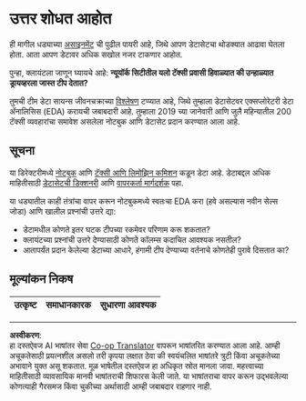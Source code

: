 <!--
CO_OP_TRANSLATOR_METADATA:
{
  "original_hash": "fcc7547171f4530f159676dd73ed772e",
  "translation_date": "2025-08-27T18:02:46+00:00",
  "source_file": "4-Data-Science-Lifecycle/15-analyzing/assignment.md",
  "language_code": "mr"
}
-->
# उत्तर शोधत आहोत

ही मागील धड्याच्या [असाइनमेंट](../14-Introduction/assignment.md) ची पुढील पायरी आहे, जिथे आपण डेटासेटचा थोडक्यात आढावा घेतला होता. आता आपण डेटावर अधिक सखोल नजर टाकणार आहोत.

पुन्हा, क्लायंटला जाणून घ्यायचे आहे: **न्यूयॉर्क सिटीतील यलो टॅक्सी प्रवासी हिवाळ्यात की उन्हाळ्यात ड्रायव्हरला जास्त टीप देतात?**

तुमची टीम डेटा सायन्स जीवनचक्राच्या [विश्लेषण](README.md) टप्प्यात आहे, जिथे तुम्हाला डेटासेटवर एक्सप्लोरेटरी डेटा अ‍ॅनालिसिस (EDA) करायची जबाबदारी आहे. तुम्हाला 2019 च्या जानेवारी आणि जुलै महिन्यातील 200 टॅक्सी व्यवहारांचा समावेश असलेला नोटबुक आणि डेटासेट प्रदान करण्यात आला आहे.

## सूचना

या डिरेक्टरीमध्ये [नोटबुक](assignment.ipynb) आणि [टॅक्सी आणि लिमोझिन कमिशन](https://docs.microsoft.com/en-us/azure/open-datasets/dataset-taxi-yellow?tabs=azureml-opendatasets) कडून डेटा आहे. डेटाबद्दल अधिक माहितीसाठी [डेटासेटची डिक्शनरी](https://www1.nyc.gov/assets/tlc/downloads/pdf/data_dictionary_trip_records_yellow.pdf) आणि [वापरकर्ता मार्गदर्शक](https://www1.nyc.gov/assets/tlc/downloads/pdf/trip_record_user_guide.pdf) पहा.

या धड्यातील काही तंत्रांचा वापर करून नोटबुकमध्ये स्वतःचा EDA करा (हवे असल्यास नवीन सेल्स जोडा) आणि खालील प्रश्नांची उत्तरे द्या:

- डेटामधील कोणते इतर घटक टीपच्या रकमेवर परिणाम करू शकतात?
- क्लायंटच्या प्रश्नांची उत्तरे देण्यासाठी कोणते कॉलम्स कदाचित आवश्यक नसतील?
- आतापर्यंत प्रदान केलेल्या डेटाच्या आधारे, हंगामी टीप देण्याच्या वर्तनाचे कोणतेही पुरावे दिसतात का?

## मूल्यांकन निकष

उत्कृष्ट | समाधानकारक | सुधारणा आवश्यक
--- | --- | ---

---

**अस्वीकरण**:  
हा दस्तऐवज AI भाषांतर सेवा [Co-op Translator](https://github.com/Azure/co-op-translator) वापरून भाषांतरित करण्यात आला आहे. आम्ही अचूकतेसाठी प्रयत्नशील असलो तरी कृपया लक्षात ठेवा की स्वयंचलित भाषांतरे त्रुटी किंवा अचूकतेच्या अभावाने युक्त असू शकतात. मूळ भाषेतील दस्तऐवज हा अधिकृत स्रोत मानला जावा. महत्त्वाच्या माहितीसाठी व्यावसायिक मानवी भाषांतराची शिफारस केली जाते. या भाषांतराचा वापर करून उद्भवलेल्या कोणत्याही गैरसमज किंवा चुकीच्या अर्थासाठी आम्ही जबाबदार राहणार नाही.